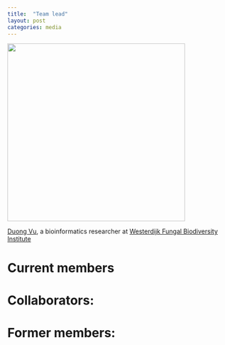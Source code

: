 ```yaml
---
title:  "Team lead"
layout: post
categories: media
---
```


<img src="https://MycoAI.github.io/photos/portrait_DuongVu.jpg" height="400" />

[Duong Vu](https://github.com/vuthuyduong), a bioinformatics researcher at [Westerdijk Fungal Biodiversity Institute](https://wi.knaw.nl/)


# Current members

# Collaborators:


# Former members:


